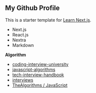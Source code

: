 ## My Github Profile
This is a starter template for [Learn Next.js](https://nextjs.org/learn).
- Next.js
- React.js
- Nextra
- Markdown

__Algorithm__
- [coding-interview-university](https://github.com/jwasham/coding-interview-university)
- [javascript-algorithms](https://github.com/trekhleb/javascript-algorithms)
- [tech-interview-handbook](https://github.com/yangshun/tech-interview-handbook)
- [interviews](https://github.com/kdn251/interviews)
- [TheAlgorithms / JavaScript](https://github.com/TheAlgorithms/JavaScript)
